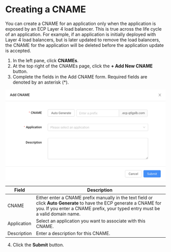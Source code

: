 # Creating a CNAME

You can create a CNAME for an application only when the application is exposed by an ECP Layer 4 load balancer. This is true across the life cycle of an application. For example, if an application is initially deployed with Layer 4 load balancers, but is later updated to remove the load balancers, the CNAME for the application will be deleted before the application update is accepted.

1. In the left pane, click **CNAMEs**.
2. At the top right of the CNAMEs page, click the **\+ Add New CNAME** button. 
3. Complete the fields in the Add CNAME form. Required fields are denoted by an asterisk (\*).

![null](</docs/resources/images/cnames/cnames-add-cname.png>)

| **Field**              | **Description**                                 |
| -----------------------|-------------------------------------------------| 
| CNAME                  | Either enter a CNAME prefix manually in the text field or click **Auto Generate** to have the ECP generate a CNAME for you. If you enter a CNAME prefix, your typed entry must be a valid domain name.    |
| Application            | Select an application you want to associate with this CNAME.                                                                |
| Description            | Enter a description for this CNAME.                                                                     |

4. Click the **Submit** button.